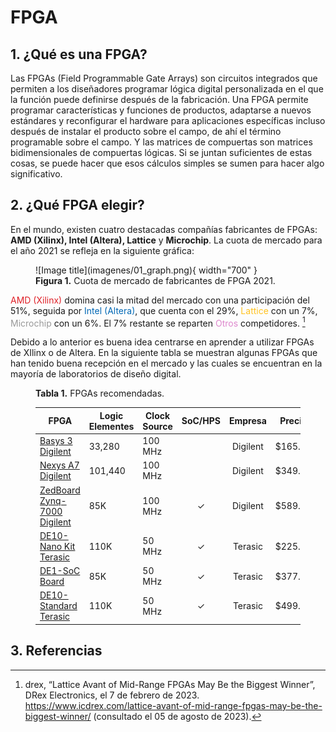 # FPGA


## 1. ¿Qué es una FPGA?

Las FPGAs (Field Programmable Gate Arrays) son circuitos integrados que permiten a los diseñadores programar lógica digital personalizada en el que la función puede definirse después de la fabricación. Una FPGA permite programar características y funciones de productos, adaptarse a nuevos estándares y reconfigurar el hardware para aplicaciones específicas incluso después de instalar el producto sobre el campo, de ahí el término programable sobre el campo. Y las matrices de compuertas son matrices bidimensionales de compuertas lógicas. Si se juntan suficientes de estas cosas, se puede hacer que esos cálculos simples se sumen para hacer algo significativo.



## 2. ¿Qué FPGA elegir?

En el mundo, existen cuatro destacadas compañías fabricantes de FPGAs: **AMD (Xilinx), Intel (Altera), Lattice** y **Microchip**. La cuota de mercado para el año 2021 se refleja en la siguiente gráfica:


<figure markdown>
  ![Image title](imagenes/01_graph.png){ width="700" }
  <figcaption><b>Figura 1.</b> Cuota de mercado de fabricantes de FPGA 2021.</figcaption>
</figure>

<span style="color:#df2128">AMD (Xilinx)</span> domina casi la mitad del mercado con una participación del 51%, seguida por <span style="color:#0068b5">Intel (Altera)</span>, que cuenta con el 29%, <span style="color:#ffc221">Lattice</span> con un 7%, <span style="color:#999999">Microchip</span> con un 6%. El 7% restante se reparten <span style="color:#de87cd">Otros</span> competidores. [^1]

Debido a lo anterior es buena idea centrarse en aprender a utilizar FPGAs de XIlinx o de Altera. En la siguiente tabla se muestran algunas FPGAs que han tenido buena recepción en el mercado y las cuales se encuentran en la mayoría de laboratorios de diseño digital.

<figure markdown>
  <figcaption> <b>Tabla 1.</b> FPGAs recomendadas.</figcaption>


| FPGA                                                         | Logic Elementes | Clock Source | SoC/HPS | Empresa  | Precio  |
| ------------------------------------------------------------ | --------------- | ------------ | :-----: | :------: | :-----: |
| [Basys 3 Digilent](https://digilent.com/shop/basys-3-artix-7-fpga-trainer-board-recommended-for-introductory-users/) | 33,280          | 100 MHz      |         | Digilent | $165.00 |
| [Nexys A7 Digilent](https://digilent.com/shop/nexys-a7-fpga-trainer-board-recommended-for-ece-curriculum/) | 101,440         | 100 MHz      |         | Digilent | $349.00 |
| [ZedBoard Zynq-7000 Digilent](https://digilent.com/shop/nexys-a7-fpga-trainer-board-recommended-for-ece-curriculum/) | 85K             | 100 MHz      |    ✓    | Digilent | $589.00 |
| [DE10-Nano Kit Terasic](https://www.terasic.com.tw/cgi-bin/page/archive.pl?Language=English&CategoryNo=167&No=1046) | 110K            | 50 MHz       |    ✓    | Terasic  | $225.00 |
| [DE1-SoC Board](http://www.terasic.com.tw/cgi-bin/page/archive.pl?Language=English&CategoryNo=165&No=836#contents) | 85K             | 50 MHz       |    ✓    | Terasic  | $377.00 |
| [DE10-Standard Terasic](https://www.terasic.com.tw/cgi-bin/page/archive.pl?Language=English&CategoryNo=165&No=1081#contents) | 110K            | 50 MHz       |    ✓    | Terasic  | $499.00 |

</figure>



## 3. Referencias

[^1]: drex, “Lattice Avant of Mid-Range FPGAs May Be the Biggest Winner”, DRex Electronics, el 7 de febrero de 2023. <https://www.icdrex.com/lattice-avant-of-mid-range-fpgas-may-be-the-biggest-winner/> (consultado el 05 de agosto de 2023).
[^2]: “FPGA Insights and Trends 2023: Unleashing the Power of FPGA”, Design And Reuse. <https://www.design-reuse.com/industryexpertblogs/54476/fpga-insights-and-trends-2023-unleashing-the-power-of-fpga.html> (consultado el 06 de agosto de 2023).



